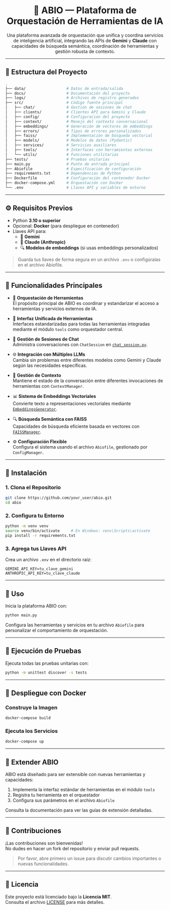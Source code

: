 <h1 align="center">🤖 ABIO — Plataforma de Orquestación de Herramientas de IA</h1>

<p align="center">
  Una plataforma avanzada de orquestación que unifica y coordina servicios de inteligencia artificial, integrando las APIs de <strong>Gemini</strong> y <strong>Claude</strong> con capacidades de búsqueda semántica, coordinación de herramientas y gestión robusta de contexto.
</p>

---

## 📁 Estructura del Proyecto

```bash
.
├── data/                  # Datos de entrada/salida
├── docs/                  # Documentación del proyecto
├── logs/                  # Archivos de registro generados
├── src/                   # Código fuente principal
│   ├── chat/              # Gestión de sesiones de chat
│   ├── clients/           # Clientes API para Gemini y Claude
│   ├── config/            # Configuración del proyecto
│   ├── context/           # Manejo del contexto conversacional
│   ├── embeddings/        # Generación de vectores de embeddings
│   ├── errors/            # Tipos de errores personalizados
│   ├── faiss/             # Implementación de búsqueda vectorial
│   ├── models/            # Modelos de datos (Pydantic)
│   ├── services/          # Servicios auxiliares
│   ├── tools/             # Interfaces con herramientas externas
│   └── utils/             # Funciones utilitarias
├── tests/                 # Pruebas unitarias
├── main.py                # Punto de entrada principal
├── Abiofile               # Especificación de configuración
├── requirements.txt       # Dependencias de Python
├── Dockerfile             # Configuración del contenedor Docker
├── docker-compose.yml     # Orquestación con Docker
└── .env                   # Llaves API y variables de entorno
```

---

## ⚙️ Requisitos Previos

- Python **3.10 o superior**
- Opcional: **Docker** (para despliegue en contenedor)
- Llaves API para:
  - 🔑 **Gemini**
  - 🔐 **Claude (Anthropic)**
  - 🔍 **Modelos de embeddings** (si usas embeddings personalizados)

> Guarda tus llaves de forma segura en un archivo `.env` o configúralas en el archivo Abiofile.

---

## 🌟 Funcionalidades Principales

- 🔀 **Orquestación de Herramientas**  
  El propósito principal de ABIO es coordinar y estandarizar el acceso a herramientas y servicios externos de IA.

- 🧰 **Interfaz Unificada de Herramientas**  
  Interfaces estandarizadas para todas las herramientas integradas mediante el módulo `tools` como orquestador central.

- 🔄 **Gestión de Sesiones de Chat**  
  Administra conversaciones con `ChatSession` en [`chat_session.py`](src/chat/chat_session.py).

- 🌐 **Integración con Múltiples LLMs**  
  Cambia sin problemas entre diferentes modelos como Gemini y Claude según las necesidades específicas.

- 🧠 **Gestión de Contexto**  
  Mantiene el estado de la conversación entre diferentes invocaciones de herramientas con `ContextManager`.

- 📊 **Sistema de Embeddings Vectoriales**  
  Convierte texto a representaciones vectoriales mediante [`EmbeddingsGenerator`](src/embeddings/embeddings_generator.py).

- 🔍 **Búsqueda Semántica con FAISS**  
  Capacidades de búsqueda eficiente basada en vectores con [`FAISSManager`](src/faiss/faiss_manager.py).

- ⚙️ **Configuración Flexible**  
  Configura el sistema usando el archivo `Abiofile`, gestionado por `ConfigManager`.

---

## 🚀 Instalación

### 1. Clona el Repositorio

```bash
git clone https://github.com/your_user/abio.git
cd abio
```

### 2. Configura tu Entorno

```bash
python -m venv venv
source venv/bin/activate     # En Windows: venv\Scripts\activate
pip install -r requirements.txt
```

### 3. Agrega tus Llaves API

Crea un archivo `.env` en el directorio raíz:

```env
GEMINI_API_KEY=tu_clave_gemini
ANTHROPIC_API_KEY=tu_clave_claude
```

---

## 💬 Uso

Inicia la plataforma ABIO con:

```bash
python main.py
```

Configura las herramientas y servicios en tu archivo `Abiofile` para personalizar el comportamiento de orquestación.

---

## 🧪 Ejecución de Pruebas

Ejecuta todas las pruebas unitarias con:

```bash
python -m unittest discover -s tests
```

---

## 🐳 Despliegue con Docker

### Construye la Imagen

```bash
docker-compose build
```

### Ejecuta los Servicios

```bash
docker-compose up
```

---

## 🔌 Extender ABIO

ABIO está diseñado para ser extensible con nuevas herramientas y capacidades:

1. Implementa la interfaz estándar de herramientas en el módulo `tools`
2. Registra tu herramienta en el orquestador
3. Configura sus parámetros en el archivo `Abiofile`

Consulta la documentación para ver las guías de extensión detalladas.

---

## 🤝 Contribuciones

¡Las contribuciones son bienvenidas!  
No dudes en hacer un fork del repositorio y enviar pull requests.

> Por favor, abre primero un issue para discutir cambios importantes o nuevas funcionalidades.

---

## 📄 Licencia

Este proyecto está licenciado bajo la **Licencia MIT**.  
Consulta el archivo [LICENSE](LICENSE) para más detalles.

